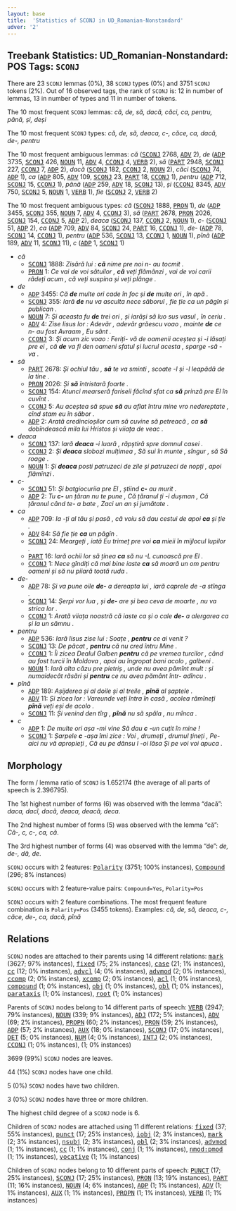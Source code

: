 ```yaml
---
layout: base
title:  'Statistics of SCONJ in UD_Romanian-Nonstandard'
udver: '2'
---
```


## Treebank Statistics: UD_Romanian-Nonstandard: POS Tags: `SCONJ`

There are 23 `SCONJ` lemmas (0%), 38 `SCONJ` types (0%) and 3751 `SCONJ` tokens (2%).
Out of 16 observed tags, the rank of `SCONJ` is: 12 in number of lemmas, 13 in number of types and 11 in number of tokens.

The 10 most frequent `SCONJ` lemmas: <em>că, de, să, dacă, căci, ca, pentru, până, și, deși</em>

The 10 most frequent `SCONJ` types:  <em>că, de, să, deaca, c-, căce, ca, dacă, de-, pentru</em>

The 10 most frequent ambiguous lemmas: <em>că</em> (<tt><a href="ro_nonstandard-pos-SCONJ.html">SCONJ</a></tt> 2768, <tt><a href="ro_nonstandard-pos-ADV.html">ADV</a></tt> 2), <em>de</em> (<tt><a href="ro_nonstandard-pos-ADP.html">ADP</a></tt> 3735, <tt><a href="ro_nonstandard-pos-SCONJ.html">SCONJ</a></tt> 426, <tt><a href="ro_nonstandard-pos-NOUN.html">NOUN</a></tt> 11, <tt><a href="ro_nonstandard-pos-ADV.html">ADV</a></tt> 4, <tt><a href="ro_nonstandard-pos-CCONJ.html">CCONJ</a></tt> 4, <tt><a href="ro_nonstandard-pos-VERB.html">VERB</a></tt> 2), <em>să</em> (<tt><a href="ro_nonstandard-pos-PART.html">PART</a></tt> 2948, <tt><a href="ro_nonstandard-pos-SCONJ.html">SCONJ</a></tt> 227, <tt><a href="ro_nonstandard-pos-CCONJ.html">CCONJ</a></tt> 7, <tt><a href="ro_nonstandard-pos-ADP.html">ADP</a></tt> 2), <em>dacă</em> (<tt><a href="ro_nonstandard-pos-SCONJ.html">SCONJ</a></tt> 182, <tt><a href="ro_nonstandard-pos-CCONJ.html">CCONJ</a></tt> 2, <tt><a href="ro_nonstandard-pos-NOUN.html">NOUN</a></tt> 2), <em>căci</em> (<tt><a href="ro_nonstandard-pos-SCONJ.html">SCONJ</a></tt> 74, <tt><a href="ro_nonstandard-pos-ADP.html">ADP</a></tt> 1), <em>ca</em> (<tt><a href="ro_nonstandard-pos-ADP.html">ADP</a></tt> 805, <tt><a href="ro_nonstandard-pos-ADV.html">ADV</a></tt> 109, <tt><a href="ro_nonstandard-pos-SCONJ.html">SCONJ</a></tt> 23, <tt><a href="ro_nonstandard-pos-PART.html">PART</a></tt> 18, <tt><a href="ro_nonstandard-pos-CCONJ.html">CCONJ</a></tt> 1), <em>pentru</em> (<tt><a href="ro_nonstandard-pos-ADP.html">ADP</a></tt> 712, <tt><a href="ro_nonstandard-pos-SCONJ.html">SCONJ</a></tt> 15, <tt><a href="ro_nonstandard-pos-CCONJ.html">CCONJ</a></tt> 1), <em>până</em> (<tt><a href="ro_nonstandard-pos-ADP.html">ADP</a></tt> 259, <tt><a href="ro_nonstandard-pos-ADV.html">ADV</a></tt> 18, <tt><a href="ro_nonstandard-pos-SCONJ.html">SCONJ</a></tt> 13), <em>și</em> (<tt><a href="ro_nonstandard-pos-CCONJ.html">CCONJ</a></tt> 8345, <tt><a href="ro_nonstandard-pos-ADV.html">ADV</a></tt> 750, <tt><a href="ro_nonstandard-pos-SCONJ.html">SCONJ</a></tt> 5, <tt><a href="ro_nonstandard-pos-NOUN.html">NOUN</a></tt> 1, <tt><a href="ro_nonstandard-pos-VERB.html">VERB</a></tt> 1), <em>fie</em> (<tt><a href="ro_nonstandard-pos-SCONJ.html">SCONJ</a></tt> 2, <tt><a href="ro_nonstandard-pos-VERB.html">VERB</a></tt> 2)

The 10 most frequent ambiguous types:  <em>că</em> (<tt><a href="ro_nonstandard-pos-SCONJ.html">SCONJ</a></tt> 1888, <tt><a href="ro_nonstandard-pos-PRON.html">PRON</a></tt> 1), <em>de</em> (<tt><a href="ro_nonstandard-pos-ADP.html">ADP</a></tt> 3455, <tt><a href="ro_nonstandard-pos-SCONJ.html">SCONJ</a></tt> 355, <tt><a href="ro_nonstandard-pos-NOUN.html">NOUN</a></tt> 7, <tt><a href="ro_nonstandard-pos-ADV.html">ADV</a></tt> 4, <tt><a href="ro_nonstandard-pos-CCONJ.html">CCONJ</a></tt> 3), <em>să</em> (<tt><a href="ro_nonstandard-pos-PART.html">PART</a></tt> 2678, <tt><a href="ro_nonstandard-pos-PRON.html">PRON</a></tt> 2026, <tt><a href="ro_nonstandard-pos-SCONJ.html">SCONJ</a></tt> 154, <tt><a href="ro_nonstandard-pos-CCONJ.html">CCONJ</a></tt> 5, <tt><a href="ro_nonstandard-pos-ADP.html">ADP</a></tt> 2), <em>deaca</em> (<tt><a href="ro_nonstandard-pos-SCONJ.html">SCONJ</a></tt> 137, <tt><a href="ro_nonstandard-pos-CCONJ.html">CCONJ</a></tt> 2, <tt><a href="ro_nonstandard-pos-NOUN.html">NOUN</a></tt> 1), <em>c-</em> (<tt><a href="ro_nonstandard-pos-SCONJ.html">SCONJ</a></tt> 51, <tt><a href="ro_nonstandard-pos-ADP.html">ADP</a></tt> 2), <em>ca</em> (<tt><a href="ro_nonstandard-pos-ADP.html">ADP</a></tt> 709, <tt><a href="ro_nonstandard-pos-ADV.html">ADV</a></tt> 84, <tt><a href="ro_nonstandard-pos-SCONJ.html">SCONJ</a></tt> 24, <tt><a href="ro_nonstandard-pos-PART.html">PART</a></tt> 16, <tt><a href="ro_nonstandard-pos-CCONJ.html">CCONJ</a></tt> 1), <em>de-</em> (<tt><a href="ro_nonstandard-pos-ADP.html">ADP</a></tt> 78, <tt><a href="ro_nonstandard-pos-SCONJ.html">SCONJ</a></tt> 14, <tt><a href="ro_nonstandard-pos-CCONJ.html">CCONJ</a></tt> 1), <em>pentru</em> (<tt><a href="ro_nonstandard-pos-ADP.html">ADP</a></tt> 536, <tt><a href="ro_nonstandard-pos-SCONJ.html">SCONJ</a></tt> 13, <tt><a href="ro_nonstandard-pos-CCONJ.html">CCONJ</a></tt> 1, <tt><a href="ro_nonstandard-pos-NOUN.html">NOUN</a></tt> 1), <em>pînă</em> (<tt><a href="ro_nonstandard-pos-ADP.html">ADP</a></tt> 189, <tt><a href="ro_nonstandard-pos-ADV.html">ADV</a></tt> 11, <tt><a href="ro_nonstandard-pos-SCONJ.html">SCONJ</a></tt> 11), <em>c</em> (<tt><a href="ro_nonstandard-pos-ADP.html">ADP</a></tt> 1, <tt><a href="ro_nonstandard-pos-SCONJ.html">SCONJ</a></tt> 1)


* <em>că</em>
  * <tt><a href="ro_nonstandard-pos-SCONJ.html">SCONJ</a></tt> 1888: <em>Zisără lui : <b>că</b> nime pre noi n- au tocmit .</em>
  * <tt><a href="ro_nonstandard-pos-PRON.html">PRON</a></tt> 1: <em>Ce vai de voi sătuilor , <b>că</b> veți flămânzi , vai de voi carii râdeți acum , că veți suspina și veți plânge .</em>
* <em>de</em>
  * <tt><a href="ro_nonstandard-pos-ADP.html">ADP</a></tt> 3455: <em>Că <b>de</b> multe ori cade în foc și <b>de</b> multe ori , în apă .</em>
  * <tt><a href="ro_nonstandard-pos-SCONJ.html">SCONJ</a></tt> 355: <em>Iară <b>de</b> nu va asculta nece săborul , fie ție ca un păgîn și publican .</em>
  * <tt><a href="ro_nonstandard-pos-NOUN.html">NOUN</a></tt> 7: <em>Şi aceasta fu <b>de</b> trei ori , și iarăși să luo sus vasul , în ceriu .</em>
  * <tt><a href="ro_nonstandard-pos-ADV.html">ADV</a></tt> 4: <em>Zise Iisus lor : Adevăr , adevăr grăescu voao , mainte <b>de</b> ce n- au fost Avraam , Eu sânt .</em>
  * <tt><a href="ro_nonstandard-pos-CCONJ.html">CCONJ</a></tt> 3: <em>Şi acum zic voao : Feriți- vă de oamenii aceștea și -i lăsați pre ei , că <b>de</b> va fi den oameni sfatul și lucrul acesta , sparge -să -va .</em>
* <em>să</em>
  * <tt><a href="ro_nonstandard-pos-PART.html">PART</a></tt> 2678: <em>Și ochiul tău , <b>să</b> te va sminti , scoate -l și -l leapădă de la tine .</em>
  * <tt><a href="ro_nonstandard-pos-PRON.html">PRON</a></tt> 2026: <em>Și <b>să</b> întristară foarte .</em>
  * <tt><a href="ro_nonstandard-pos-SCONJ.html">SCONJ</a></tt> 154: <em>Atunci mearseră fariseii făcînd sfat ca <b>să</b> prinză pre El în cuvînt .</em>
  * <tt><a href="ro_nonstandard-pos-CCONJ.html">CCONJ</a></tt> 5: <em>Au aceștea să spue <b>să</b> au aflat întru mine vro nedereptate , cînd stam eu în săbor .</em>
  * <tt><a href="ro_nonstandard-pos-ADP.html">ADP</a></tt> 2: <em>Arată credincioșilor cum să cuvine să petreacă , ca <b>să</b> dobîndească mila lui Hristos și viiața de veac .</em>
* <em>deaca</em>
  * <tt><a href="ro_nonstandard-pos-SCONJ.html">SCONJ</a></tt> 137: <em>Iară <b>deaca</b> -i luară , răpștiră spre domnul casei .</em>
  * <tt><a href="ro_nonstandard-pos-CCONJ.html">CCONJ</a></tt> 2: <em>Și <b>deaca</b> slobozi mulțimea , Să sui în munte , sîngur , să Să roage .</em>
  * <tt><a href="ro_nonstandard-pos-NOUN.html">NOUN</a></tt> 1: <em>Și <b>deaca</b> posti patruzeci de zile și patruzeci de nopți , apoi flămînzi .</em>
* <em>c-</em>
  * <tt><a href="ro_nonstandard-pos-SCONJ.html">SCONJ</a></tt> 51: <em>Şi batgiocuriia pre El , știind <b>c-</b> au murit .</em>
  * <tt><a href="ro_nonstandard-pos-ADP.html">ADP</a></tt> 2: <em>Tu <b>c-</b> un țăran nu te pune , Că țăranul ți -i dușman , Că țăranul când te- a bate , Zaci un an și jumătate .</em>
* <em>ca</em>
  * <tt><a href="ro_nonstandard-pos-ADP.html">ADP</a></tt> 709: <em>Ia -ți al tău și pasă , că voiu să dau cestui de apoi <b>ca</b> și ție .</em>
  * <tt><a href="ro_nonstandard-pos-ADV.html">ADV</a></tt> 84: <em>Să fie ție <b>ca</b> un păgîn .</em>
  * <tt><a href="ro_nonstandard-pos-SCONJ.html">SCONJ</a></tt> 24: <em>Meargeți , iată Eu trimeț pre voi <b>ca</b> mieii în mijlocul lupilor .</em>
  * <tt><a href="ro_nonstandard-pos-PART.html">PART</a></tt> 16: <em>Iară ochii lor să ținea <b>ca</b> să nu -L cunoască pre El .</em>
  * <tt><a href="ro_nonstandard-pos-CCONJ.html">CCONJ</a></tt> 1: <em>Nece gîndiți că mai bine iaste <b>ca</b> să moară un om pentru oameni și să nu piiară toată ruda .</em>
* <em>de-</em>
  * <tt><a href="ro_nonstandard-pos-ADP.html">ADP</a></tt> 78: <em>Și va pune oile <b>de-</b> a dereapta lui , iară caprele de -a stînga .</em>
  * <tt><a href="ro_nonstandard-pos-SCONJ.html">SCONJ</a></tt> 14: <em>Şerpi vor lua , și <b>de-</b> are și bea ceva de moarte , nu va strica lor .</em>
  * <tt><a href="ro_nonstandard-pos-CCONJ.html">CCONJ</a></tt> 1: <em>Arată viiața noastră că iaste ca și o cale <b>de-</b> a alergarea ca și la un sămnu .</em>
* <em>pentru</em>
  * <tt><a href="ro_nonstandard-pos-ADP.html">ADP</a></tt> 536: <em>Iară Iisus zise lui : Soațe , <b>pentru</b> ce ai venit ?</em>
  * <tt><a href="ro_nonstandard-pos-SCONJ.html">SCONJ</a></tt> 13: <em>De păcat , <b>pentru</b> că nu cred întru Mine .</em>
  * <tt><a href="ro_nonstandard-pos-CCONJ.html">CCONJ</a></tt> 1: <em>Îi zicea Dealul Galben <b>pentru</b> că pe vremea turcilor , când au fost turcii în Moldova , apoi au îngropat bani acolo , galbeni .</em>
  * <tt><a href="ro_nonstandard-pos-NOUN.html">NOUN</a></tt> 1: <em>Iară alta căzu pre pietriș , unde nu avea pămînt mult : și numaidecât răsări și <b>pentru</b> ce nu avea pământ într- adîncu .</em>
* <em>pînă</em>
  * <tt><a href="ro_nonstandard-pos-ADP.html">ADP</a></tt> 189: <em>Așijderea și al doile și al treile , <b>pînă</b> al șaptele .</em>
  * <tt><a href="ro_nonstandard-pos-ADV.html">ADV</a></tt> 11: <em>Și zicea lor : Vareunde veți întra în casă , acolea rămîneți <b>pînă</b> veți eși de acolo .</em>
  * <tt><a href="ro_nonstandard-pos-SCONJ.html">SCONJ</a></tt> 11: <em>Și venind den tîrg , <b>pînă</b> nu să spăla , nu mînca .</em>
* <em>c</em>
  * <tt><a href="ro_nonstandard-pos-ADP.html">ADP</a></tt> 1: <em>De multe ori așa -mi vine Să dau <b>c</b> -un cuțit în mine !</em>
  * <tt><a href="ro_nonstandard-pos-SCONJ.html">SCONJ</a></tt> 1: <em>Șarpele <b>c</b> -așa îmi zice : Voi , drumeți , drumul țineți , Pe- aici nu vă apropieți , Că eu pe dânsu l -oi lăsa Și pe voi voi apuca .</em>

## Morphology

The form / lemma ratio of `SCONJ` is 1.652174 (the average of all parts of speech is 2.396795).

The 1st highest number of forms (6) was observed with the lemma “dacă”: <em>daca, dacî, dacă, deaca, deacă, deca</em>.

The 2nd highest number of forms (5) was observed with the lemma “că”: <em>Că-, c, c-, ca, că</em>.

The 3rd highest number of forms (4) was observed with the lemma “de”: <em>de, de-, dă, dе</em>.

`SCONJ` occurs with 2 features: <tt><a href="ro_nonstandard-feat-Polarity.html">Polarity</a></tt> (3751; 100% instances), <tt><a href="ro_nonstandard-feat-Compound.html">Compound</a></tt> (296; 8% instances)

`SCONJ` occurs with 2 feature-value pairs: `Compound=Yes`, `Polarity=Pos`

`SCONJ` occurs with 2 feature combinations.
The most frequent feature combination is `Polarity=Pos` (3455 tokens).
Examples: <em>că, de, să, deaca, c-, căce, de-, ca, dacă, pînă</em>


## Relations

`SCONJ` nodes are attached to their parents using 14 different relations: <tt><a href="ro_nonstandard-dep-mark.html">mark</a></tt> (3627; 97% instances), <tt><a href="ro_nonstandard-dep-fixed.html">fixed</a></tt> (75; 2% instances), <tt><a href="ro_nonstandard-dep-case.html">case</a></tt> (21; 1% instances), <tt><a href="ro_nonstandard-dep-cc.html">cc</a></tt> (12; 0% instances), <tt><a href="ro_nonstandard-dep-advcl.html">advcl</a></tt> (4; 0% instances), <tt><a href="ro_nonstandard-dep-advmod.html">advmod</a></tt> (2; 0% instances), <tt><a href="ro_nonstandard-dep-ccomp.html">ccomp</a></tt> (2; 0% instances), <tt><a href="ro_nonstandard-dep-xcomp.html">xcomp</a></tt> (2; 0% instances), <tt><a href="ro_nonstandard-dep-acl.html">acl</a></tt> (1; 0% instances), <tt><a href="ro_nonstandard-dep-compound.html">compound</a></tt> (1; 0% instances), <tt><a href="ro_nonstandard-dep-obj.html">obj</a></tt> (1; 0% instances), <tt><a href="ro_nonstandard-dep-obl.html">obl</a></tt> (1; 0% instances), <tt><a href="ro_nonstandard-dep-parataxis.html">parataxis</a></tt> (1; 0% instances), <tt><a href="ro_nonstandard-dep-root.html">root</a></tt> (1; 0% instances)

Parents of `SCONJ` nodes belong to 14 different parts of speech: <tt><a href="ro_nonstandard-pos-VERB.html">VERB</a></tt> (2947; 79% instances), <tt><a href="ro_nonstandard-pos-NOUN.html">NOUN</a></tt> (339; 9% instances), <tt><a href="ro_nonstandard-pos-ADJ.html">ADJ</a></tt> (172; 5% instances), <tt><a href="ro_nonstandard-pos-ADV.html">ADV</a></tt> (69; 2% instances), <tt><a href="ro_nonstandard-pos-PROPN.html">PROPN</a></tt> (60; 2% instances), <tt><a href="ro_nonstandard-pos-PRON.html">PRON</a></tt> (59; 2% instances), <tt><a href="ro_nonstandard-pos-ADP.html">ADP</a></tt> (57; 2% instances), <tt><a href="ro_nonstandard-pos-AUX.html">AUX</a></tt> (18; 0% instances), <tt><a href="ro_nonstandard-pos-SCONJ.html">SCONJ</a></tt> (17; 0% instances), <tt><a href="ro_nonstandard-pos-DET.html">DET</a></tt> (5; 0% instances), <tt><a href="ro_nonstandard-pos-NUM.html">NUM</a></tt> (4; 0% instances), <tt><a href="ro_nonstandard-pos-INTJ.html">INTJ</a></tt> (2; 0% instances), <tt><a href="ro_nonstandard-pos-CCONJ.html">CCONJ</a></tt> (1; 0% instances),  (1; 0% instances)

3699 (99%) `SCONJ` nodes are leaves.

44 (1%) `SCONJ` nodes have one child.

5 (0%) `SCONJ` nodes have two children.

3 (0%) `SCONJ` nodes have three or more children.

The highest child degree of a `SCONJ` node is 6.

Children of `SCONJ` nodes are attached using 11 different relations: <tt><a href="ro_nonstandard-dep-fixed.html">fixed</a></tt> (37; 55% instances), <tt><a href="ro_nonstandard-dep-punct.html">punct</a></tt> (17; 25% instances), <tt><a href="ro_nonstandard-dep-iobj.html">iobj</a></tt> (2; 3% instances), <tt><a href="ro_nonstandard-dep-mark.html">mark</a></tt> (2; 3% instances), <tt><a href="ro_nonstandard-dep-nsubj.html">nsubj</a></tt> (2; 3% instances), <tt><a href="ro_nonstandard-dep-obl.html">obl</a></tt> (2; 3% instances), <tt><a href="ro_nonstandard-dep-advmod.html">advmod</a></tt> (1; 1% instances), <tt><a href="ro_nonstandard-dep-cc.html">cc</a></tt> (1; 1% instances), <tt><a href="ro_nonstandard-dep-conj.html">conj</a></tt> (1; 1% instances), <tt><a href="ro_nonstandard-dep-nmod-pmod.html">nmod:pmod</a></tt> (1; 1% instances), <tt><a href="ro_nonstandard-dep-vocative.html">vocative</a></tt> (1; 1% instances)

Children of `SCONJ` nodes belong to 10 different parts of speech: <tt><a href="ro_nonstandard-pos-PUNCT.html">PUNCT</a></tt> (17; 25% instances), <tt><a href="ro_nonstandard-pos-SCONJ.html">SCONJ</a></tt> (17; 25% instances), <tt><a href="ro_nonstandard-pos-PRON.html">PRON</a></tt> (13; 19% instances), <tt><a href="ro_nonstandard-pos-PART.html">PART</a></tt> (11; 16% instances), <tt><a href="ro_nonstandard-pos-NOUN.html">NOUN</a></tt> (4; 6% instances), <tt><a href="ro_nonstandard-pos-ADP.html">ADP</a></tt> (1; 1% instances), <tt><a href="ro_nonstandard-pos-ADV.html">ADV</a></tt> (1; 1% instances), <tt><a href="ro_nonstandard-pos-AUX.html">AUX</a></tt> (1; 1% instances), <tt><a href="ro_nonstandard-pos-PROPN.html">PROPN</a></tt> (1; 1% instances), <tt><a href="ro_nonstandard-pos-VERB.html">VERB</a></tt> (1; 1% instances)

